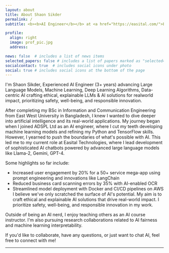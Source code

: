 ```yaml
---
layout: about
title: About Shaon Sikder
permalink: /
subtitle: <b><b>AI Engineer</b></b> at <a href="https://easital.com/">Easital Technologies</a>  and <b>Generative AI Course Instructor</b> at <a href="https://horizonsolutions.tech/">Horizon Solutions</a>

profile:
  align: right
  image: prof_pic.jpg
  address:  

news: false  # includes a list of news items
selected_papers: false # includes a list of papers marked as "selected={true}"
socialcontact: true  # includes social icons under photo
social: true # includes social icons at the bottom of the page
---
```


<!-- Google tag (gtag.js) -->
<script async src="https://www.googletagmanager.com/gtag/js?id=G-FZGCT9KEL3"></script>
<script>
  window.dataLayer = window.dataLayer || [];
  function gtag(){dataLayer.push(arguments);}
  gtag('js', new Date());

  gtag('config', 'G-FZGCT9KEL3');
</script>

I'm Shaon Sikder, Experienced AI Engineer (3+ years) advancing Large Language Models, Machine Learning, Deep Learning Algorithms, Data-centric AI crafting ethical, explainable LLMs & AI solutions for realworld impact, prioritizing safety, well-being, and responsible innovation. 

After completing my BSc in Information and Communication Engineering from East West University in Bangladesh, I knew I wanted to dive deeper into artificial intelligence and its real-world applications. My journey began when I joined ADSPL Ltd as an AI engineer, where I cut my teeth developing machine learning models and refining my Python and TensorFlow skills. However, I yearned to push the boundaries of what's possible with AI. This led me to my current role at Easital Technologies, where I lead development of sophisticated AI chatbots powered by advanced large language models like Llama-2, Gemini, GPT-4.

Some highlights so far include:
- Increased user engagement by 20% for a 50+ service mega-app using prompt engineering and innovations like LangChain
- Reduced business card scanning errors by 35% with AI-enabled OCR
- Streamlined model deployment with Docker and CI/CD pipelines on AWS
I believe we've only scratched the surface of AI's potential. My aim is to craft ethical and explainable AI solutions that drive real-world impact. I prioritize safety, well-being, and responsible innovation in my work.

Outside of being an AI nerd, I enjoy teaching others as an AI course instructor. I'm also pursuing research collaborations related to AI fairness and machine learning interpretability.

If you'd like to collaborate, have any questions, or just want to chat AI, feel free to connect with me!
<!--<span style="font-size:13px">
Note: my role is specified in parentheses, where PI = "Principal Investigator," Co-PI = "Co-Principal Investigator," and "KP=Key Person." 
</span>-->

<hr>
<span style="font-size:15px">
